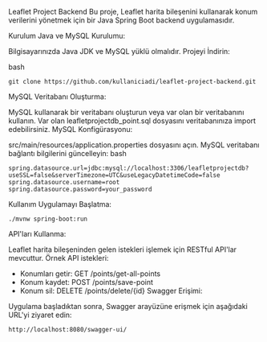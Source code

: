 Leaflet Project Backend
Bu proje, Leaflet harita bileşenini kullanarak konum verilerini yönetmek için bir Java Spring Boot backend uygulamasıdır.

Kurulum
Java ve MySQL Kurulumu:

Bilgisayarınızda Java JDK ve MySQL yüklü olmalıdır.
Projeyi İndirin:

bash
```
git clone https://github.com/kullaniciadi/leaflet-project-backend.git
```
MySQL Veritabanı Oluşturma:

MySQL kullanarak bir veritabanı oluşturun veya var olan bir veritabanını kullanın.
Var olan leafletprojectdb_point.sql dosyasını veritabanınıza import edebilirsiniz.
MySQL Konfigürasyonu:

src/main/resources/application.properties dosyasını açın.
MySQL veritabanı bağlantı bilgilerini güncelleyin:
bash
```
spring.datasource.url=jdbc:mysql://localhost:3306/leafletprojectdb?useSSL=false&serverTimezone=UTC&useLegacyDatetimeCode=false
spring.datasource.username=root
spring.datasource.password=your_password
```
Kullanım
Uygulamayı Başlatma:

```
./mvnw spring-boot:run
```
API'ları Kullanma:

Leaflet harita bileşeninden gelen istekleri işlemek için RESTful API'lar mevcuttur.
Örnek API istekleri:
- Konumları getir: GET /points/get-all-points
- Konum kaydet: POST /points/save-point
- Konum sil: DELETE /points/delete/{id}
Swagger Erişimi:

Uygulama başladıktan sonra, Swagger arayüzüne erişmek için aşağıdaki URL'yi ziyaret edin:
```
http://localhost:8080/swagger-ui/
```
